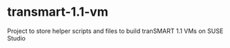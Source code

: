 transmart-1.1-vm
================

Project to store helper scripts and files to build tranSMART 1.1 VMs on SUSE Studio
